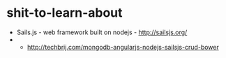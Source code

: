 # shit-to-learn-about

- Sails.js - web framework built on nodejs - http://sailsjs.org/
-  - http://techbrij.com/mongodb-angularjs-nodejs-sailsjs-crud-bower

